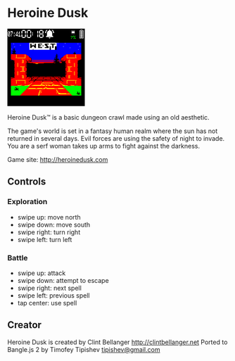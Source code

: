 # Heroine Dusk

![Screenshot](screenshot.png)

Heroine Dusk™ is a basic dungeon crawl made using an old aesthetic.

The game's world is set in a fantasy human realm where the sun has not returned in several days. Evil forces are using the safety of night to invade. You are a serf woman takes up arms to fight against the darkness.

Game site: http://heroinedusk.com

## Controls

### Exploration

- swipe up: move north
- swipe down: move south
- swipe right: turn right
- swipe left: turn left

### Battle

- swipe up: attack
- swipe down: attempt to escape
- swipe right: next spell
- swipe left: previous spell
- tap center: use spell

## Creator

Heroine Dusk is created by Clint Bellanger http://clintbellanger.net
Ported to Bangle.js 2 by Timofey Tipishev tipishev@gmail.com
